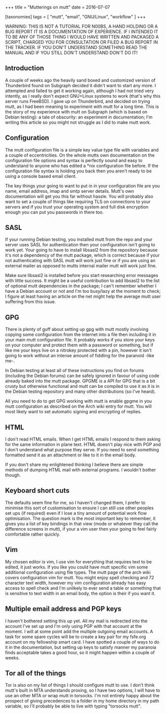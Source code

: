 +++
title = "Mutterings on mutt"
date = 2016-07-07

[taxonomies]
tags = [ "mutt", "email", "GNU/Linux", "workflow" ]
+++

WARNING: THIS IS NOT A TUTORIAL FOR N00BS, A HAND HOLDING OR A BUG REPORT IT IS
A DOCUMENTATION OF EXPERIENCE. IF I INTENDED IT TO BE ANY OF THOSE THING I WOULD
HAVE WRITTEN AND PACKAGED A SCRIPT, CHARGED YOU FOR CONSULTATION OR FILED A BUG
REPORT IN THE TRACKER. IF YOU DON'T UNDERSTAND SOMETHING READ THE MANUAL AND IF
YOU STILL DON'T UNDERSTAND DON'T DO IT!

## Introduction

A couple of weeks ago the heavily sand boxed and customized version of
Thunderbird found on Subgraph decided it didn't want to start any more. I
attempted and failed to get it working again, although I had not tried very
intently, as I really don't expect GNU+Linux systems to work (that's why this
server runs FreeBSD). I gave up on Thunderbird, and decided on trying mutt, as I
had been meaning to experiment with mutt for a long time. This is the story of
my experience with mutt on Subgraph (which is based on Debian testing): a tale
of obscurity: an experiment in documentation; I'm writing this article so you
might not struggle as I did to make mutt work.

## Configuration

The mutt configuration file is a simple key value type file with variables and a
couple of eccentricities. On the whole mutts own documentation on the
configuration file options and syntax is perfectly sound and easy to understand
to anyone who has edited a *nix configuration file before. If the configuration
file syntax is holding you back then you aren't ready to be using a console
based email client.

The key things your going to want to put in in your configuration file are you
name, email address, imap and smtp server details. Mutt's own documentation will
get you this far without hassle. You will probably also want to set a couple of
things like requiring TLS on connections to your servers and if you trust your
operating system and full disk encryption enough you can put you passwords in
there too.

## SASL

If your running Debian testing, you installed mutt from the repo and your server
uses SASL for authentication then your configuration isn't going to work yet.
Your going to have to install libsasl2 from the repository because it's not a
dependency of the mutt package, which is correct because if your not
authenticating with SASL mutt will work just fine or if you are using an
external mailer as opposed to mutts internal mailer mutt will work just fine.

Make sure libsasl2 is installed before you start researching error messages with
little success. It might be a useful contribution to add libsasl2 to the list of
optional mutt dependencies in the package; I can't remember whether I have a
Debian account or not and I'm too busy/lazy at the moment to check; I figure at
least having an article on the net might help the average mutt user suffering
from this issue.

## GPG

There is plenty of guff about setting up gpg with mutt mostly involving copying
some configuration from the internet into a file then including it in your main
mutt configuration file. It probably works if you store your keys on your
computer and protect them with a password or something, but if like me your keys
live on a nitrokey protected with a pin, however it isn't going to work without
an intense amount of fiddling for the paranoid -like me-.

In Debian testing at least all of these instructions you find on forums
(including the Debian forums) can be safely ignored in favour of using code
already baked into the mutt package. GPGME is a API for GPG that is a bit crusty
but otherwise functional and mutt can be compiled to use it as it is in the
Debian testing repository and many other distributions (so I've heard).

All you need to do to get GPG working with mutt is enable gpgme in you mutt
configuration as described on the Arch wiki entry for mutt. You will most likely
want to set automatic signing and encrypting of replies.

## HTML

I don't read HTML emails. When I get HTML emails I respond to them asking for
the same information in plane text. HTML doesn't play nice with PGP and I don't
understand what purpose they serve. If you need to send something formatted send
it as an attachment or like to it in the email body.

If you don't share my enlightened thinking I believe there are simple methods of
dumping HTML mail with external programs. I wouldn't bother though.

## Keyboard short cuts

The defaults seem fine for me, so I haven't changed them, I prefer to minimise
this sort of customisation to ensure I can still use other peoples set ups (if
required) even if I lose a tiny amount of potential work flow optimisation. The
question mark is the most important key to remember, it gives you a list of key
bindings in that view (mode or whatever they call the difference screens in
mutt), if your a vim user then your going to feel fairly comfortable rather
quickly.

## Vim

My chosen editor is vim, I use vim for everything that requires text to be
edited, it just works. If you like you could have mutt specific vim some
additional configuration using file types. The mutt page of the arch wiki covers
configuration vim for mutt. You might enjoy spell checking and 72 character text
width, however my vim configuration already has easy access to spell check and
I'm unlikely to ever send a table or something that is sensitive to text width
in an email body, the option is their if you want it.

## Multiple email address and PGP keys

I haven't bothered setting this up yet. All my mail is redirected into the
account I've set up and I'm only using PGP with that account at the moment. I
will at some point add the multiple outgoing email accounts. A task for some
spare cycles will be to create a key pair for my fsfe.org account on my
fellowship smart card. I have spotted a couple of ways to do it in the
documentation, but setting up keys to satisfy manner my paranoia finds
acceptable takes a good hour, so it might happen within a couple of weeks.

## Tor all of the things

Tor is also on my list of things I should configure mutt to use. I don't think
mutt's built in MTA understands proxing, so I have two options, I will have to
use an other MTA or wrap mutt in torsocks. I'm not entirely happy about the
prospect of giving precedences to a folder in my home directory in my path
variable, so I'll probably be able to live with typing "torsocks mutt".
